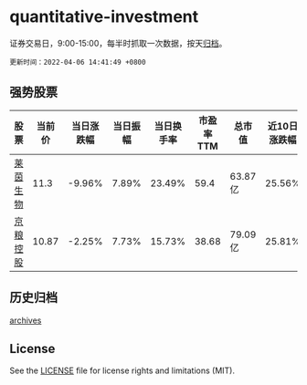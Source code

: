 # quantitative-investment

证券交易日，9:00-15:00，每半时抓取一次数据，按天[归档](archives)。

`更新时间：2022-04-06 14:41:49 +0800`

## 强势股票

|股票|当前价|当日涨跌幅|当日振幅|当日换手率|市盈率TTM|总市值|近10日涨跌幅|
|----|----|----|----|----|----|----|----|
|[莱茵生物](https://xueqiu.com/S/SZ002166)|11.3|-9.96%|7.89%|23.49%|59.4|63.87亿|25.56%|
|[京粮控股](https://xueqiu.com/S/SZ000505)|10.87|-2.25%|7.73%|15.73%|38.68|79.09亿|25.81%|

## 历史归档

[archives](archives)

## License

See the [LICENSE](LICENSE) file for license rights and limitations (MIT).